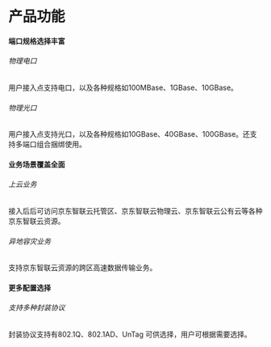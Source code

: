 # 产品功能

#### 端口规格选择丰富
###### 物理电口
用户接入点支持电口，以及各种规格如100MBase、1GBase、10GBase。     
###### 物理光口
用户接入点支持光口，以及各种规格如10GBase、40GBase、100GBase。还支持多端口组合捆绑使用。   

#### 业务场景覆盖全面
###### 上云业务
接入后后可访问京东智联云托管区、京东智联云物理云、京东智联云公有云等各种京东智联云资源。
###### 异地容灾业务
支持京东智联云资源的跨区高速数据传输业务。

#### 更多配置选择
###### 支持多种封装协议
封装协议支持有802.1Q、802.1AD、UnTag 可供选择，用户可根据需要选择。

